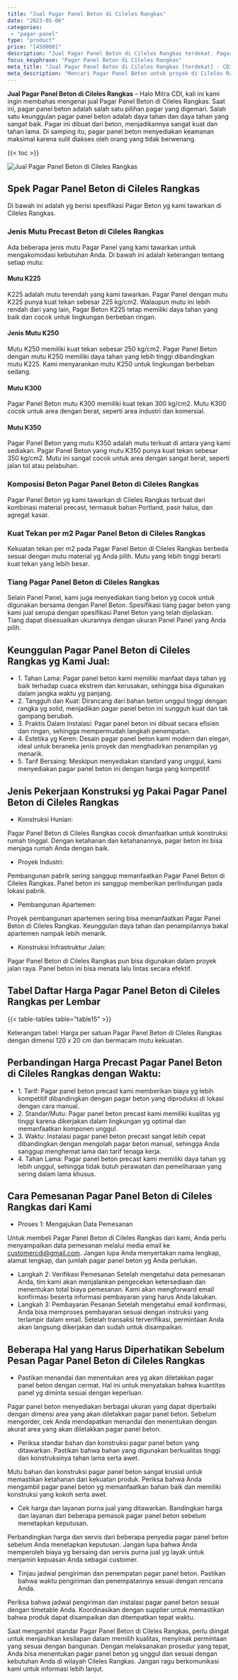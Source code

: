 ```yaml
---
title: "Jual Pagar Panel Beton di Cileles Rangkas"
date: "2023-05-06"
categories:
 - "pagar-panel"
type: "product"
price: "[450000]"
description: "Jual Pagar Panel Beton di Cileles Rangkas terdekat. Pagar Panel Beton ini umumnya diaplikasikan dalam project pembangunan sebagai pembatas pengamanan lahan yang kuat dan berkualitas. Silakan kontak kami untuk keterangan lebih lanjut."
focus_keyphrase: "Pagar Panel Beton di Cileles Rangkas"
meta_title: "Jual Pagar Panel Beton di Cileles Rangkas [terdekat] - CDI"
meta_description: "Mencari Pagar Panel Beton untuk proyek di Cileles Rangkas? Kami menawarkan Pagar Panel Beton yang berkualitas untuk pembatas lahan. Segera dapatkan penawaran terbaik sekarang."
---
```


**Jual Pagar Panel Beton di Cileles Rangkas** – Halo Mitra CDI, kali ini kami ingin membahas mengenai jual Pagar Panel Beton di Cileles Rangkas. Saat ini, pagar panel beton adalah salah satu pilihan pagar yang digemari. Salah satu keunggulan pagar panel beton adalah daya tahan dan daya tahan yang sangat baik. Pagar ini dibuat dari beton, menjadikannya sangat kuat dan tahan lama. Di samping itu, pagar panel beton menyediakan keamanan maksimal karena sulit diakses oleh orang yang tidak berwenang.

{{< toc >}}

![Jual Pagar Panel Beton di Cileles Rangkas](/images/pagar-panel/pagar-panel-08.jpg)

## Spek Pagar Panel Beton di Cileles Rangkas

Di bawah ini adalah yg berisi spesifikasi Pagar Beton yg kami tawarkan di Cileles Rangkas.

### Jenis Mutu Precast Beton di Cileles Rangkas

Ada beberapa jenis mutu Pagar Panel yang kami tawarkan untuk mengakomodasi kebutuhan Anda. Di bawah ini adalah keterangan tentang setiap mutu:

#### Mutu K225

K225 adalah mutu terendah yang kami tawarkan. Pagar Panel dengan mutu K225 punya kuat tekan sebesar 225 kg/cm2. Walaupun mutu ini lebih rendah dari yang lain, Pagar Beton K225 tetap memiliki daya tahan yang baik dan cocok untuk lingkungan berbeban ringan.

#### Jenis Mutu K250

Mutu K250 memiliki kuat tekan sebesar 250 kg/cm2. Pagar Panel Beton dengan mutu K250 memiliki daya tahan yang lebih tinggi dibandingkan mutu K225. Kami menyarankan mutu K250 untuk lingkungan berbeban sedang.

#### Mutu K300

Pagar Panel Beton mutu K300 memiliki kuat tekan 300 kg/cm2. Mutu K300 cocok untuk area dengan berat, seperti area industri dan komersial.

#### Mutu K350

Pagar Panel Beton yang mutu K350 adalah mutu terkuat di antara yang kami sediakan. Pagar Panel Beton yang mutu K350 punya kuat tekan sebesar 350 kg/cm2. Mutu ini sangat cocok untuk area dengan sangat berat, seperti jalan tol atau pelabuhan.

### Komposisi Beton Pagar Panel Beton di Cileles Rangkas

Pagar Panel Beton yg kami tawarkan di Cileles Rangkas terbuat dari kombinasi material precast, termasuk bahan Portland, pasir halus, dan agregat kasar.

### Kuat Tekan per m2 Pagar Panel Beton di Cileles Rangkas

Kekuatan tekan per m2 pada Pagar Panel Beton di Cileles Rangkas berbeda sesuai dengan mutu material yg Anda pilih. Mutu yang lebih tinggi berarti kuat tekan yang lebih besar.

### Tiang Pagar Panel Beton di Cileles Rangkas

Selain Panel Panel, kami juga menyediakan tiang beton yg cocok untuk digunakan bersama dengan Panel Beton. Spesifikasi tiang pagar beton yang kami jual serupa dengan spesifikasi Panel Beton yang telah dijelaskan. Tiang dapat disesuaikan ukurannya dengan ukuran Panel Panel yang Anda pilih.

## Keunggulan Pagar Panel Beton di Cileles Rangkas yg Kami Jual:

*   1\. Tahan Lama: Pagar panel beton kami memiliki manfaat daya tahan yg baik terhadap cuaca ekstrem dan kerusakan, sehingga bisa digunakan dalam jangka waktu yg panjang.
*   2\. Tangguh dan Kuat: Dirancang dari bahan beton unggul tinggi dengan rangka yg solid, menjadikan pagar panel beton ini sungguh kuat dan tak gampang berubah.
*   3\. Praktis Dalam Instalasi: Pagar panel beton ini dibuat secara efisien dan ringan, sehingga mempermudah langkah penempatan.
*   4\. Estetika yg Keren: Desain pagar panel beton kami modern dan elegan, ideal untuk beraneka jenis proyek dan menghadirkan penampilan yg menarik.
*   5\. Tarif Bersaing: Meskipun menyediakan standard yang unggul, kami menyediakan pagar panel beton ini dengan harga yang kompetitif.

## Jenis Pekerjaan Konstruksi yg Pakai Pagar Panel Beton di Cileles Rangkas

*   Konstruksi Hunian:

Pagar Panel Beton di Cileles Rangkas cocok dimanfaatkan untuk konstruksi rumah tinggal. Dengan ketahanan dan ketahanannya, pagar beton ini bisa menjaga rumah Anda dengan baik.
*   Proyek Industri:

Pembangunan pabrik sering sanggup memanfaatkan Pagar Panel Beton di Cileles Rangkas. Panel beton ini sanggup memberikan perlindungan pada lokasi pabrik.
*   Pembangunan Apartemen:

Proyek pembangunan apartemen sering bisa memanfaatkan Pagar Panel Beton di Cileles Rangkas. Keunggulan daya tahan dan penampilannya bakal apartemen nampak lebih menarik.
*   Konstruksi Infrastruktur Jalan:

Pagar Panel Beton di Cileles Rangkas pun bisa digunakan dalam proyek jalan raya. Panel beton ini bisa menata lalu lintas secara efektif.

## Tabel Daftar Harga Pagar Panel Beton di Cileles Rangkas per Lembar

{{< table-tables table="table15" >}}

Keterangan tabel: Harga per satuan Pagar Panel Beton di Cileles Rangkas dengan dimensi 120 x 20 cm dan bermacam mutu kekuatan.

## Perbandingan Harga Precast Pagar Panel Beton di Cileles Rangkas dengan Waktu:

*   1\. Tarif: Pagar panel beton precast kami memberikan biaya yg lebih kompetitif dibandingkan dengan pagar beton yang diproduksi di lokasi dengan cara manual.
*   2\. Standar/Mutu: Pagar panel beton precast kami memiliki kualitas yg tinggi karena dikerjakan dalam lingkungan yg optimal dan memanfaatkan komponen unggul.
*   3\. Waktu: Instalasi pagar panel beton precast sangat lebih cepat dibandingkan dengan mengolah pagar beton manual, sehingga Anda sanggup menghemat lama dan tarif tenaga kerja.
*   4\. Tahan Lama: Pagar panel beton precast kami memiliki daya tahan yg lebih unggul, sehingga tidak butuh perawatan dan pemeliharaan yang sering dalam lama khusus.

## Cara Pemesanan Pagar Panel Beton di Cileles Rangkas dari Kami

*   Proses 1: Mengajukan Data Pemesanan

Untuk membeli Pagar Panel Beton di Cileles Rangkas dari kami, Anda perlu menyampaikan data pemesanan melalui media email ke customercdi@gmail.com. Jangan lupa Anda menyertakan nama lengkap, alamat lengkap, dan jumlah pagar panel beton yg Anda perlukan.
*   Langkah 2: Verifikasi Pemesanan
Setelah mengetahui data pemesanan Anda, tim kami akan menjalankan pengecekan ketersediaan dan menentukan total biaya pemesanan. Kami akan mengforward email konfirmasi beserta informasi pembayaran yang harus Anda lakukan.
*   Langkah 3: Pembayaran Pesanan
Setelah mengetahui email konfirmasi, Anda bisa memproses pembayaran sesuai dengan instruksi yang terlampir dalam email. Setelah transaksi terverifikasi, permintaan Anda akan langsung dikerjakan dan sudah untuk disampaikan.

## Beberapa Hal yang Harus Diperhatikan Sebelum Pesan Pagar Panel Beton di Cileles Rangkas

*   Pastikan menandai dan menentukan area yg akan diletakkan pagar panel beton dengan cermat. Hal ini untuk menyatakan bahwa kuantitas panel yg diminta sesuai dengan keperluan.

Pagar panel beton menyediakan berbagai ukuran yang dapat diperbaiki dengan dimensi area yang akan diletakkan pagar panel beton. Sebelum mengorder, cek Anda mendapatkan menandai dan menentukan dengan akurat area yang akan diletakkan pagar panel beton.
*   Periksa standar bahan dan konstruksi pagar panel beton yang ditawarkan. Pastikan bahwa bahan yang digunakan berkualitas tinggi dan konstruksinya tahan lama serta awet.

Mutu bahan dan konstruksi pagar panel beton sangat krusial untuk memastikan ketahanan dan kekuatan produk. Periksa bahwa Anda mengambil pagar panel beton yg memanfaatkan bahan baik dan memiliki konstruksi yang kokoh serta awet.
*   Cek harga dan layanan purna jual yang ditawarkan. Bandingkan harga dan layanan dari beberapa pemasok pagar panel beton sebelum menetapkan keputusan.

Perbandingkan harga dan servis dari beberapa penyedia pagar panel beton sebelum Anda menetapkan keputusan. Jangan lupa bahwa Anda memperoleh biaya yg bersaing dan servis purna jual yg layak untuk menjamin kepuasan Anda sebagai customer.
*   Tinjau jadwal pengiriman dan penempatan pagar panel beton. Pastikan bahwa waktu pengiriman dan penempatannya sesuai dengan rencana Anda.

Periksa bahwa jadwal pengiriman dan instalasi pagar panel beton sesuai dengan timetable Anda. Koordinasikan dengan supplier untuk memastikan bahwa produk dapat disampaikan dan ditempatkan tepat waktu.

Saat mengambil standar Pagar Panel Beton di Cileles Rangkas, perlu diingat untuk menjauhkan kesilapan dalam memilih kualitas, menyimak permintaan yang sesuai dengan bangunan. Dengan melaksanakan prosedur yang tepat, Anda bisa menentukan pagar panel beton yg unggul dan sesuai dengan kebutuhan Anda di wilayah Cileles Rangkas. Jangan ragu berkomunikasi kami untuk informasi lebih lanjut.